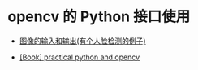 # opencv 的 Python 接口使用      

- [图像的输入和输出(有个人脸检测的例子)](./doc/input_output.md)    

- [[Book] practical python and opencv](./doc/practical_python_and_opencv)     
